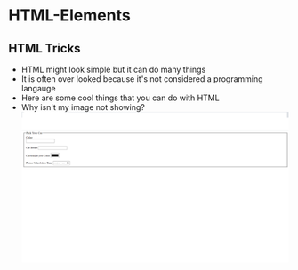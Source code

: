 # HTML-Elements
## HTML Tricks
- HTML might look simple but it can do many things
- It is often over looked because it's not considered a programming langauge 
- Here are some cool things that you can do with HTML
- Why isn't my image not showing?
![alt text](img\html-pic.png)
